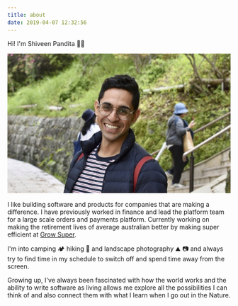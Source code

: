 ```yaml
---
title: about
date: 2019-04-07 12:32:56
---
```

Hi! I'm Shiveen Pandita 👋🏽 

![](about_me.jpg)

I like building software and products for companies that are making a difference. I have previously worked in finance and lead the platform team for a large scale orders and payments platform. Currently working on making the retirement lives of average australian better by making super efficient at [Grow Super](https://www.growsuper.com/).

I'm into camping 🏕 hiking 🥾 and landscape photography ⛰ 📷 and always try to find time in my schedule to switch off and spend time away from the screen. 

Growing up, I've always been fascinated with how the world works and the ability to write software as living allows me explore all the possibilities I can think of and also connect them with what I learn when I go out in the Nature.


